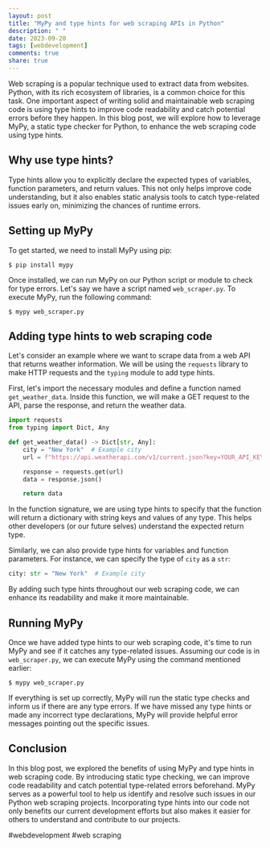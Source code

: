 ```yaml
---
layout: post
title: "MyPy and type hints for web scraping APIs in Python"
description: " "
date: 2023-09-20
tags: [webdevelopment]
comments: true
share: true
---
```


Web scraping is a popular technique used to extract data from websites. Python, with its rich ecosystem of libraries, is a common choice for this task. One important aspect of writing solid and maintainable web scraping code is using type hints to improve code readability and catch potential errors before they happen. In this blog post, we will explore how to leverage MyPy, a static type checker for Python, to enhance the web scraping code using type hints.

## Why use type hints?

Type hints allow you to explicitly declare the expected types of variables, function parameters, and return values. This not only helps improve code understanding, but it also enables static analysis tools to catch type-related issues early on, minimizing the chances of runtime errors.

## Setting up MyPy

To get started, we need to install MyPy using pip:

```
$ pip install mypy
```

Once installed, we can run MyPy on our Python script or module to check for type errors. Let's say we have a script named `web_scraper.py`. To execute MyPy, run the following command:

```
$ mypy web_scraper.py
```

## Adding type hints to web scraping code

Let's consider an example where we want to scrape data from a web API that returns weather information. We will be using the `requests` library to make HTTP requests and the `typing` module to add type hints.

First, let's import the necessary modules and define a function named `get_weather_data`. Inside this function, we will make a GET request to the API, parse the response, and return the weather data.

```python
import requests
from typing import Dict, Any

def get_weather_data() -> Dict[str, Any]:
    city = "New York"  # Example city
    url = f"https://api.weatherapi.com/v1/current.json?key=YOUR_API_KEY&q={city}"

    response = requests.get(url)
    data = response.json()

    return data
```

In the function signature, we are using type hints to specify that the function will return a dictionary with string keys and values of any type. This helps other developers (or our future selves) understand the expected return type.

Similarly, we can also provide type hints for variables and function parameters. For instance, we can specify the type of `city` as a `str`:

```python
city: str = "New York"  # Example city
```

By adding such type hints throughout our web scraping code, we can enhance its readability and make it more maintainable.

## Running MyPy

Once we have added type hints to our web scraping code, it's time to run MyPy and see if it catches any type-related issues. Assuming our code is in `web_scraper.py`, we can execute MyPy using the command mentioned earlier:

```
$ mypy web_scraper.py
```

If everything is set up correctly, MyPy will run the static type checks and inform us if there are any type errors. If we have missed any type hints or made any incorrect type declarations, MyPy will provide helpful error messages pointing out the specific issues.

## Conclusion

In this blog post, we explored the benefits of using MyPy and type hints in web scraping code. By introducing static type checking, we can improve code readability and catch potential type-related errors beforehand. MyPy serves as a powerful tool to help us identify and resolve such issues in our Python web scraping projects. Incorporating type hints into our code not only benefits our current development efforts but also makes it easier for others to understand and contribute to our projects.

#webdevelopment #web scraping